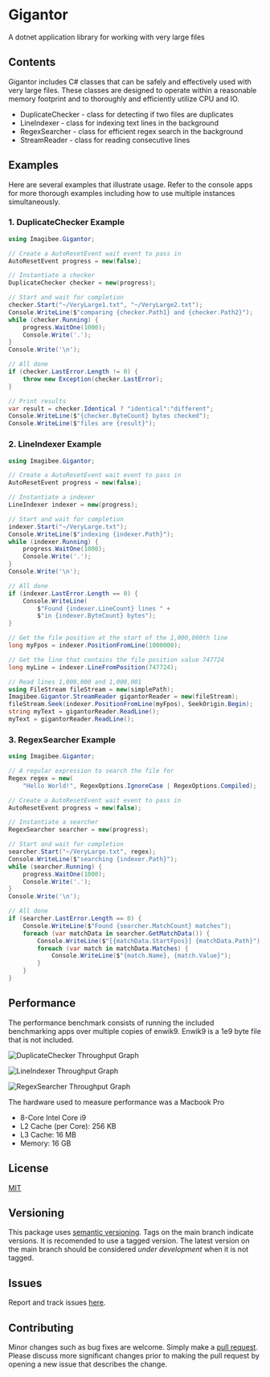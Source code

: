 # Gigantor
A dotnet application library for working with very large files

## Contents
Gigantor includes C# classes that can be safely and effectively used with very large files.  These classes are designed to operate within a reasonable memory footprint and to thoroughly and efficiently utilize CPU and IO.

- DuplicateChecker - class for detecting if two files are duplicates
- LineIndexer - class for indexing text lines in the background
- RegexSearcher - class for efficient regex search in the background
- StreamReader - class for reading consecutive lines

## Examples
Here are several examples that illustrate usage. Refer to the console apps for more thorough examples including how to use multiple instances simultaneously.

### 1. DuplicateChecker Example

```csharp
using Imagibee.Gigantor;

// Create a AutoResetEvent wait event to pass in
AutoResetEvent progress = new(false);

// Instantiate a checker
DuplicateChecker checker = new(progress);

// Start and wait for completion
checker.Start("~/VeryLarge1.txt", "~/VeryLarge2.txt");
Console.WriteLine($"comparing {checker.Path1} and {checker.Path2}");
while (checker.Running) {
    progress.WaitOne(1000);
    Console.Write('.');
}
Console.Write('\n');

// All done
if (checker.LastError.Length != 0) {
    throw new Exception(checker.LastError);
}

// Print results
var result = checker.Identical ? "identical":"different";
Console.WriteLine($"{checker.ByteCount} bytes checked");
Console.WriteLine($"files are {result}");
```


### 2. LineIndexer Example
```csharp
using Imagibee.Gigantor;

// Create a AutoResetEvent wait event to pass in
AutoResetEvent progress = new(false);

// Instantiate a indexer
LineIndexer indexer = new(progress);

// Start and wait for completion
indexer.Start("~/VeryLarge.txt");
Console.WriteLine($"indexing {indexer.Path}");
while (indexer.Running) {
    progress.WaitOne(1000);
    Console.Write('.');
}
Console.Write('\n');

// All done
if (indexer.LastError.Length == 0) {
    Console.WriteLine(
        $"Found {indexer.LineCount} lines " +
        $"in {indexer.ByteCount} bytes");
}

// Get the file position at the start of the 1,000,000th line
long myFpos = indexer.PositionFromLine(1000000);

// Get the line that contains the file position value 747724
long myLine = indexer.LineFromPosition(747724);

// Read lines 1,000,000 and 1,000,001
using FileStream fileStream = new(simplePath);
Imagibee.Gigantor.StreamReader gigantorReader = new(fileStream);
fileStream.Seek(indexer.PositionFromLine(myFpos), SeekOrigin.Begin);
string myText = gigantorReader.ReadLine();
myText = gigantorReader.ReadLine();

```


### 3. RegexSearcher Example
```csharp
using Imagibee.Gigantor;

// A regular expression to search the file for
Regex regex = new(
    "Hello World!", RegexOptions.IgnoreCase | RegexOptions.Compiled);

// Create a AutoResetEvent wait event to pass in
AutoResetEvent progress = new(false);

// Instantiate a searcher
RegexSearcher searcher = new(progress);

// Start and wait for completion 
searcher.Start("~/VeryLarge.txt", regex);
Console.WriteLine($"searching {indexer.Path}");
while (searcher.Running) {
    progress.WaitOne(1000);
    Console.Write('.');
}
Console.Write('\n');

// All done
if (searcher.LastError.Length == 0) {
    Console.WriteLine($"Found {searcher.MatchCount} matches");
    foreach (var matchData in searcher.GetMatchData()) {
        Console.WriteLine($"[{matchData.StartFpos}] {matchData.Path}");
        foreach (var match in matchData.Matches) {
            Console.WriteLine($"{match.Name}, {match.Value}");
        }
    }
}

```
## Performance
The performance benchmark consists of running the included benchmarking apps over multiple copies of enwik9.  Enwik9 is a 1e9 byte file that is not included.

![DuplicateChecker Throughput Graph](https://github.com/imagibee/Gigantor/blob/main/Images/DuplicateCheckerThroughput.png?raw=true)

![LineIndexer Throughput Graph](https://github.com/imagibee/Gigantor/blob/main/Images/LindeIndexerThroughput.png?raw=true)

![RegexSearcher Throughput Graph](https://github.com/imagibee/Gigantor/blob/main/Images/RegexSearcherThroughput.png?raw=true)

The hardware used to measure performance was a Macbook Pro
- 8-Core Intel Core i9
- L2 Cache (per Core):	256 KB
- L3 Cache:	16 MB
- Memory:	16 GB

## License
[MIT](https://www.mit.edu/~amini/LICENSE.md)

## Versioning
This package uses [semantic versioning](https://en.wikipedia.org/wiki/Software_versioning#Semantic_versioning).  Tags on the main branch indicate versions.  It is recomended to use a tagged version.  The latest version on the main branch should be considered _under development_ when it is not tagged.

## Issues
Report and track issues [here](https://github.com/imagibee/Gigantor/issues).

## Contributing
Minor changes such as bug fixes are welcome.  Simply make a [pull request](https://opensource.com/article/19/7/create-pull-request-github).  Please discuss more significant changes prior to making the pull request by opening a new issue that describes the change.
